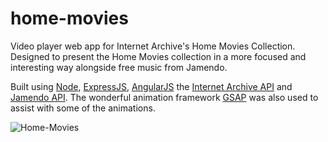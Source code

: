 # home-movies
Video player web app for Internet Archive's Home Movies Collection. Designed to present the Home Movies collection in a more focused and interesting way alongside free music from Jamendo.

Built using [Node](https://nodejs.org/en/), [ExpressJS](http://expressjs.com/), [AngularJS](https://angularjs.org/
) the [Internet Archive API](https://archive.org/help/json.php) and [Jamendo API](https://developer.jamendo.com/v3.0). The wonderful animation framework [GSAP](greensock.com/gsap) was also used to assist with some of the animations.

![Home-Movies](https://cloud.githubusercontent.com/assets/5156743/10253071/3d116336-68f0-11e5-9856-d03515edf0a8.png)
